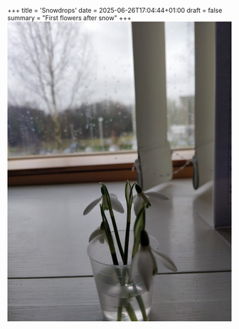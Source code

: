 +++
title = 'Snowdrops'
date = 2025-06-26T17:04:44+01:00
draft = false
summary = "First flowers after snow"
+++
![Snowdrops](thumb-3qyrx5ya.png)